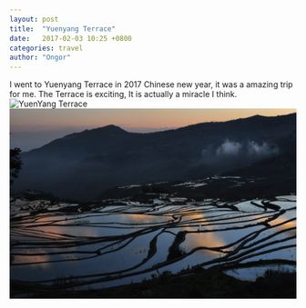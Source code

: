 ```yaml
---
layout: post
title:  "Yuenyang Terrace"
date:   2017-02-03 10:25 +0800
categories: travel
author: "Ongor"
---
```


I went to Yuenyang Terrace in 2017 Chinese new year, it was a amazing trip for me.
The Terrace is exciting, It is actually a miracle I think.
<br/>
![YuenYang Terrace](/images/2017/1.JPG "YuenYang Terrace")
<br/>
![YuenYang Terrace](/images/2017/2.JPG "YuenYang Terrace")
   